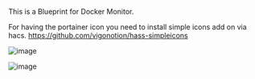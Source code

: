 This is a Blueprint for Docker Monitor.

For having the portainer icon you need to install simple icons add on via hacs. https://github.com/vigonotion/hass-simpleicons

![image](https://user-images.githubusercontent.com/64064679/159971193-1a4feca5-3ce2-4aa5-b5d3-e413ac22dda6.png)

![image](https://user-images.githubusercontent.com/64064679/159971307-11256a91-deef-42ea-a5fb-abf3168dbfb4.png)
